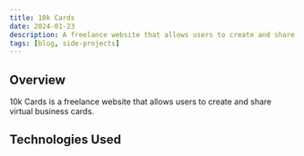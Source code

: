 ```yaml
---
title: 10k Cards
date: 2024-01-23
description: A freelance website that allows users to create and share virtual business cards.
tags: [blog, side-projects]
---
```


## Overview

10k Cards is a freelance website that allows users to create and share virtual business cards.

## Technologies Used